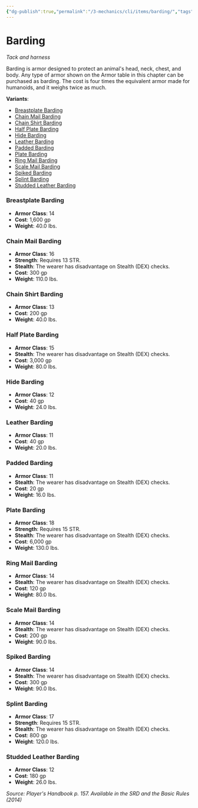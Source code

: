 ```yaml
---
{"dg-publish":true,"permalink":"/3-mechanics/cli/items/barding/","tags":["ttrpg-cli/compendium/src/5e/phb","ttrpg-cli/item/gear/tack-and-harness","ttrpg-cli/item/rarity/none"],"noteIcon":""}
---
```


# Barding
*Tack and harness*  



Barding is armor designed to protect an animal's head, neck, chest, and body. Any type of armor shown on the Armor table in this chapter can be purchased as barding. The cost is four times the equivalent armor made for humanoids, and it weighs twice as much.

**Variants**:
- [Breastplate Barding](#Breastplate%20Barding)
- [Chain Mail Barding](#Chain%20Mail%20Barding)
- [Chain Shirt Barding](#Chain%20Shirt%20Barding)
- [Half Plate Barding](#Half%20Plate%20Barding)
- [Hide Barding](#Hide%20Barding)
- [Leather Barding](#Leather%20Barding)
- [Padded Barding](#Padded%20Barding)
- [Plate Barding](#Plate%20Barding)
- [Ring Mail Barding](#Ring%20Mail%20Barding)
- [Scale Mail Barding](#Scale%20Mail%20Barding)
- [Spiked Barding](#Spiked%20Barding)
- [Splint Barding](#Splint%20Barding)
- [Studded Leather Barding](#Studded%20Leather%20Barding)

### Breastplate Barding

- **Armor Class**: 14
- **Cost**: 1,600 gp
- **Weight**: 40.0 lbs.

### Chain Mail Barding

- **Armor Class**: 16
- **Strength**: Requires 13 STR.
- **Stealth**: The wearer has disadvantage on Stealth (DEX) checks.
- **Cost**: 300 gp
- **Weight**: 110.0 lbs.

### Chain Shirt Barding

- **Armor Class**: 13
- **Cost**: 200 gp
- **Weight**: 40.0 lbs.

### Half Plate Barding

- **Armor Class**: 15
- **Stealth**: The wearer has disadvantage on Stealth (DEX) checks.
- **Cost**: 3,000 gp
- **Weight**: 80.0 lbs.

### Hide Barding

- **Armor Class**: 12
- **Cost**: 40 gp
- **Weight**: 24.0 lbs.

### Leather Barding

- **Armor Class**: 11
- **Cost**: 40 gp
- **Weight**: 20.0 lbs.

### Padded Barding

- **Armor Class**: 11
- **Stealth**: The wearer has disadvantage on Stealth (DEX) checks.
- **Cost**: 20 gp
- **Weight**: 16.0 lbs.

### Plate Barding

- **Armor Class**: 18
- **Strength**: Requires 15 STR.
- **Stealth**: The wearer has disadvantage on Stealth (DEX) checks.
- **Cost**: 6,000 gp
- **Weight**: 130.0 lbs.

### Ring Mail Barding

- **Armor Class**: 14
- **Stealth**: The wearer has disadvantage on Stealth (DEX) checks.
- **Cost**: 120 gp
- **Weight**: 80.0 lbs.

### Scale Mail Barding

- **Armor Class**: 14
- **Stealth**: The wearer has disadvantage on Stealth (DEX) checks.
- **Cost**: 200 gp
- **Weight**: 90.0 lbs.

### Spiked Barding

- **Armor Class**: 14
- **Stealth**: The wearer has disadvantage on Stealth (DEX) checks.
- **Cost**: 300 gp
- **Weight**: 90.0 lbs.

### Splint Barding

- **Armor Class**: 17
- **Strength**: Requires 15 STR.
- **Stealth**: The wearer has disadvantage on Stealth (DEX) checks.
- **Cost**: 800 gp
- **Weight**: 120.0 lbs.

### Studded Leather Barding

- **Armor Class**: 12
- **Cost**: 180 gp
- **Weight**: 26.0 lbs.


*Source: Player's Handbook p. 157. Available in the <span title='Systems Reference Document (5.1)'>SRD</span> and the Basic Rules (2014)*